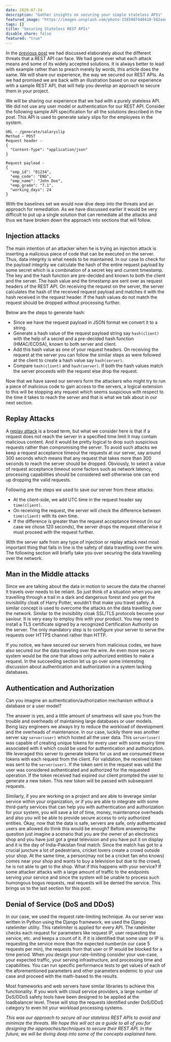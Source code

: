 ```yaml
---
date: 2020-07-24
description: "Gather insights on securing your simple stateless APIs"
featured_image: "https://images.unsplash.com/photo-1585907448410-582aac876c43?ixlib=rb-1.2.1&ixid=eyJhcHBfaWQiOjEyMDd9&auto=format&fit=crop&w=1478&q=80"
tags: []
title: "Securing Stateless REST APIs"
disable_share: false
featured: "true"
---
```

In the [previous post](/post/rest-api-safety/) we had discussed elaborately about the
different threats that a REST API can face. We had gone over what each attack means and
some of its widely accepted solutions. It is always better to lead with example rather
than to preach merely by words, this article does the same. We will share our experience,
the way we secured our REST APIs. As we had promised we are back with an illustration
based on our experience with a sample REST API, that will help you develop an approach to
secure them in your project.

We will be sharing our experience that we had with a purely stateless API. We did not use
any user model or authentication for our REST API. Consider the following sample API
specification for all the solutions described in the post. This API is used to generate
salary slips for the employees in the system.

```
URL - /generate/salaryslip
Method - POST
Request header -
{
  "Content-Type": "application/json"
}

Request payload -
{
  "emp_id": "01234",
  "emp_code": "ENG",
  "emp_name": "John Doe",
  "emp_grade": "7.1",
  "working_days": 24
}
```

With the baselines set we would now dive deep into the threats and an approach for
remediation. As we have discussed earlier it would be very difficult to put up a single
solution that can remediate all the attacks and thus we have broken down the approach into
sections that will follow.

## Injection attacks

The main intention of an attacker when he is trying an injection attack is inserting a
malicious piece of code that can be executed on the server. Thus, data integrity is what
needs to be maintained. In our case to check for the payload integrity we calculate the
hash of the entire request payload by some secret which is a combination of a secret key
and current timestamp. The key and the hash function are pre-decided and known to both the
client and the server. The hash value and the timestamp are sent over as request headers
of the REST API. On receiving the request on the server, the server calculates the hash of
the received request payload and matches it with the hash received in the request header.
If the hash values do not match the request should be dropped without processing further.

Below are the steps to generate hash:
- Since we have the request payload in JSON format we convert it to a string.
- Generate a hash value of the request payload string say `hash(client)` with the help of
  a secret and a pre-decided hash function (HMAC/ECDSA), known to both server and client.
- Add this hash value as one of your request headers. On receiving the request at the
  server you can follow the similar steps as were followed at the client to create a hash
  value say `hash(server)`.
- Compare `hash(client)` and `hash(server)`. If both the hash values match the server
  proceeds with the request else drop the request.

Now that we have saved our servers form the attackers who might try to run a piece of
malicious code to gain access to the servers, a logical extension to this will be stopping
any request which seems suspicious with respect to the time it takes to reach the server
and that is what we talk about in our next section.

## Replay Attacks

A [replay attack](https://en.wikipedia.org/wiki/Replay_attack) is a broad term, but what
we consider here is that if a request does not reach the server in a specified time limit
it may contain malicious content. And it would be pretty logical to drop such suspicious
requests rather than compromising the server. To avoid such attacks we keep a request
acceptance timeout the requests at our server, say around 300 seconds which means that any
request that takes more than 300 seconds to reach the server should be dropped. Obviously,
to select a value of request acceptance timeout some factors such as network latency,
processing capabilities should be considered well otherwise one can end up dropping the
valid requests.

Following are the steps we used to save our server from these attacks:
- At the client-side, we add UTC time in the request header say `time(client)`.
- On receiving the request, the server will check the difference between `time(client)`
  with its own time.
- If the difference is greater than the request acceptance timeout (in our case we chose
  120 seconds), the server drops the request otherwise it must proceed with the request
  further.

With the server safe from any type of injection or replay attack next most important thing
that falls in line is the safety of data travelling over the wire. The following section
will briefly take you over securing the data travelling over the network.

## Man in the Middle attacks

Since we are talking about the data in motion to secure the data the channel it travels
over needs to be reliant. So just think of a situation when you are travelling through a
trail in a dark and dangerous forest and you get the invisibility cloak of Harry Potter,
wouldn’t that make you travel safely. A similar concept is used to overcome the attacks on
the data travelling over the network. Similar to the invisibility cloak SSL/TLS protocols
become your saviour. It is very easy to employ this with your product. You may need to
install a TLS certificate signed by a recognized Certification Authority on the server.
The only mandatory step is to configure your server to serve the requests over HTTPS
channel rather than HTTP.

If you notice, we have secured our servers from malicious codes, we have also secured our
the data traveling over the wire. An even more secure system would be the one that allows
only authorized entities to make a request. In the succeeding section let us go over some
interesting discussion about authentication and authorization in a system lacking
databases.


## Authentication and Authorization

Can you imagine an authentication/authorization mechanism without a database or a user
model?

The answer is yes, and a little amount of smartness will save you from the trouble and
overheads of maintaining large databases or user models. Being lazy engineers we always
try to reduce the workload of development and the overheads of maintenance. In our case,
luckily there was another server say `server(user)` which hosted all the user data. This
`server(user)` was capable of creating unique tokens for every user with some expiry time
associated with it which could be used for authentication and authorization. We leveraged
this server to generate tokens for us and we consumed these tokens with each request from
the client. For validation, the received token was sent to the `server(user)`. If the
token sent in the request was valid the user was considered authenticated and authorized
for the requested operation. If the token received had expired our client prompted the
user to generate a new token. This new token will be passed with subsequent requests.

Similarly, if you are working on a project and are able to leverage similar service within
your organization, or if you are able to integrate with some third-party services that can
help you with authentication and authorization for your system, you will save a lot of
time, money, maintenance overheads and also you will be able to provide secure access to
only authorized entities. Okay, now that the data is safe, servers are safe, only
authenticated users are allowed do think this would be enough? Before answering the
question just imagine a scenario that you are the owner of an electronics shop and you
have just got a great television and you have put it on display and it is the day of
India-Pakistan final match. Since the match has got to a crucial juncture a lot of
pedestrians, cricket lovers create a crowd outside your shop. At the same time, a
person(may not be a cricket fan who knows) comes near your shop and wants to buy a
television but due to the crowd, he is not able to get to the shop. What if this happens
with your service? If some attacker attacks with a large amount of traffic to the
endpoints serving your service and since the system will be unable to process such
humongous bogus requests, real requests will be denied the service. This brings us to the
last section for this post.

## Denial of Service (DoS and DDoS)

In our case, we used the request rate-limiting technique. As our server was written in
Python using the Django framework, we used the Django ratelimiter utility. This
ratelimiter is applied for every API. The ratelimiter checks each request for parameters
like request IP, user requesting the service, etc. and keeps a count of it. If it is
identified that some user or IP is requesting the service more than the expected number(in
our case 5 requests per min), the requests from that user or IP would be blocked for a
time period. When you design your rate-limiting consider your use-case, your expected
traffic, your serving infrastructure, and processing time and capabilities. You can run
specific performance tests to get values of each of the aforementioned parameters and
other parameters endemic to your use case and proceed with the math-based to the results.

Most frameworks and web servers have similar libraries to achieve this functionality. If
you work with cloud service providers, a large number of DoS/DDoS safety tools have been
designed to be applied at the loadbalancer level. These will stop the requests identified
under DoS/DDoS category to even hit your workload processing systems.

_This was our approach to secure all our stateless REST APIs to avoid and minimize the
threats. We hope this will act as a guide to all of you for designing the
approaches/techniques to secure their REST API. In the future, we will be diving deep into
some of the concepts explained here._
